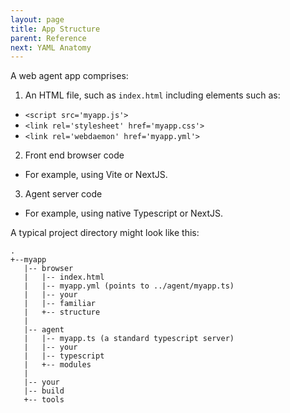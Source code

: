 ```yaml
---
layout: page
title: App Structure
parent: Reference
next: YAML Anatomy
---
```

A web agent app comprises:
1. An HTML file, such as `index.html` including elements such as:
  - `<script src='myapp.js'>`
  - `<link rel='stylesheet' href='myapp.css'>`
  - `<link rel='webdaemon' href='myapp.yml'>`
2. Front end browser code
  - For example, using Vite or NextJS.
3. Agent server code
  - For example, using native Typescript or NextJS.

A typical project directory might look like this:

```
.
+--myapp
   |-- browser
   |   |-- index.html
   |   |-- myapp.yml (points to ../agent/myapp.ts)
   |   |-- your
   |   |-- familiar
   |   +-- structure
   |
   |-- agent
   |   |-- myapp.ts (a standard typescript server)
   |   |-- your
   |   |-- typescript
   |   +-- modules
   |
   |-- your
   |-- build
   +-- tools

```
